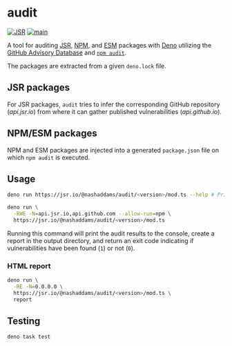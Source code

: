 # audit

[![JSR](https://jsr.io/badges/@nashaddams/audit)](https://jsr.io/@nashaddams/audit)
[![main](https://github.com/nashaddams/audit/actions/workflows/tests.yml/badge.svg)](https://github.com/nashaddams/audit/actions)

A tool for auditing [JSR](https://jsr.io/), [NPM](https://www.npmjs.com/), and
[ESM](https://esm.sh/) packages with [Deno](https://deno.com/) utilizing the
[GitHub Advisory Database](https://github.com/advisories) and
[`npm audit`](https://docs.npmjs.com/cli/commands/npm-audit).

The packages are extracted from a given `deno.lock` file.

## JSR packages

For JSR packages, `audit` tries to infer the corresponding GitHub repository
(_api.jsr.io_) from where it can gather published vulnerabilities
(_api.github.io_).

## NPM/ESM packages

NPM and ESM packages are injected into a generated `package.json` file on which
`npm audit` is executed.

## Usage

```sh
deno run https://jsr.io/@nashaddams/audit/<version>/mod.ts --help # Print options

deno run \
  -RWE -N=api.jsr.io,api.github.com --allow-run=npm \
  https://jsr.io/@nashaddams/audit/<version>/mod.ts
```

Running this command will print the audit results to the console, create a
report in the output directory, and return an exit code indicating if
vulnerabilities have been found (`1`) or not (`0`).

### HTML report

```sh
deno run \
  -RE -N=0.0.0.0 \
  https://jsr.io/@nashaddams/audit/<version>/mod.ts \
  report
```

## Testing

```sh
deno task test
```
